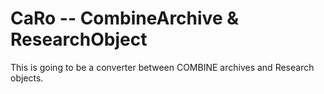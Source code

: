 # CaRo -- CombineArchive & ResearchObject

This is going to be a converter between COMBINE archives and Research objects.

